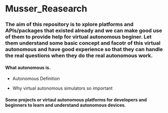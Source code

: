 # Musser_Reasearch

### The aim of this repository is to xplore platforms and APIs/packages that existed already and we can make good use of them to provide help for virtual autonomous beginer. Let them understand some basic concept and facotr of this virtual autonomous and have good experience so that they can handle the real questions when they do the real autonomous work.

#### What autonomous is.
- Autonomous Definition

- Why virtual autonomous simulators so important

#### Some projects or virtaul autonomous platforms for developers and beginners to learn and understand autonomous devices.


